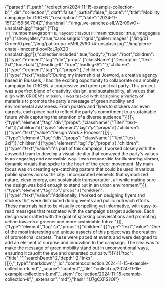 {"parsed":{"_path":"/collection/2024-11-15-example-collection-b","_dir":"collection","_draft":false,"_partial":false,"_locale":"","title":"Mobility campaign for GROEN","description":"","date":"2024-11-15T21:56:56.704Z","thumbnail":"/img/uve-sanchez-sILW2r09wOk-unsplash.jpg","tags":["Tag 1"],"numbernavigation":10,"layout":"layout1","mainincluded":true,"imagegallery":{"showgallery":true,"carouselgrid":"grid","galleryImages":["/img/01 Groen/0.png","/img/pat-krupa-oM9L2V90-i4-unsplash.jpg","/img/pierre-chatel-innocenti-xovRcLRpX20-unsplash.jpg"]},"collectionincluded":true,"body":{"type":"root","children":[{"type":"element","tag":"div","props":{"className":["Description","text-2xl","font-bold"],":leading-9":"true","leading-9":""},"children":[{"type":"element","tag":"p","props":{},"children":[{"type":"text","value":"During my internship at Josword, a creative agency based in Brussels, I had the exciting opportunity to collaborate on a mobility campaign for GROEN, a progressive and green political party. This project was a perfect blend of creativity, design, and sustainability, all values that align with GROEN's mission. I was tasked with designing a variety of materials to promote the party's message of green mobility and environmental awareness. From posters and flyers to stickers and even carpets, each piece had to reflect the party's commitment to a sustainable future while capturing the attention of a diverse audience."}]}]},{"type":"element","tag":"div","props":{"className":["Titel","text-4xl"]},"children":[{"type":"element","tag":"p","props":{},"children":[{"type":"text","value":"Design Work & Process"}]}]},{"type":"element","tag":"div","props":{"className":["Text","text-2xl"]},"children":[{"type":"element","tag":"p","props":{},"children":[{"type":"text","value":"As part of this campaign, I worked closely with the Josworld team to develop a visual identity that conveyed the party's values in an engaging and accessible way. I was responsible for illustrating vibrant, dynamic visuals that spoke to the heart of the green movement. My main focus was on creating eye-catching posters that could be used in various public spaces across the city. I incorporated elements that symbolized nature, clean energy, and sustainable transportation, all while making sure the design was bold enough to stand out in an urban environment."}]},{"type":"element","tag":"p","props":{},"children":[{"type":"text","value":"Additionally, I worked on designing flyers and stickers that were distributed during events and public outreach efforts. These materials had to be visually compelling yet informative, with easy-to-read messages that resonated with the campaign's target audience. Each design was crafted with the goal of sparking conversations and promoting action towards a greener and more sustainable future."}]},{"type":"element","tag":"p","props":{},"children":[{"type":"text","value":"One of the most interesting and unique aspects of this project was the creation of promotional carpets. These were placed at events and were designed to add an element of surprise and innovation to the campaign. The idea was to make the message of green mobility stand out in unconventional ways, ensuring it caught the eye and generated curiosity."}]}]}],"toc":{"title":"","searchDepth":2,"depth":2,"links":[]}},"_type":"markdown","_id":"content:collection:2024-11-15-example-collection-b.md","_source":"content","_file":"collection/2024-11-15-example-collection-b.md","_stem":"collection/2024-11-15-example-collection-b","_extension":"md"},"hash":"U7gCXFS8Oi"}